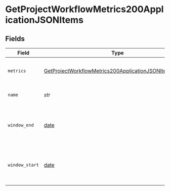# GetProjectWorkflowMetrics200ApplicationJSONItems


## Fields

| Field                                                                                                                                         | Type                                                                                                                                          | Required                                                                                                                                      | Description                                                                                                                                   | Example                                                                                                                                       |
| --------------------------------------------------------------------------------------------------------------------------------------------- | --------------------------------------------------------------------------------------------------------------------------------------------- | --------------------------------------------------------------------------------------------------------------------------------------------- | --------------------------------------------------------------------------------------------------------------------------------------------- | --------------------------------------------------------------------------------------------------------------------------------------------- |
| `metrics`                                                                                                                                     | [GetProjectWorkflowMetrics200ApplicationJSONItemsMetrics](../../models/operations/getprojectworkflowmetrics200applicationjsonitemsmetrics.md) | :heavy_check_mark:                                                                                                                            | Metrics relating to a workflow's runs.                                                                                                        |                                                                                                                                               |
| `name`                                                                                                                                        | *str*                                                                                                                                         | :heavy_check_mark:                                                                                                                            | The name of the workflow.                                                                                                                     | build-and-test                                                                                                                                |
| `window_end`                                                                                                                                  | [date](https://docs.python.org/3/library/datetime.html#date-objects)                                                                          | :heavy_check_mark:                                                                                                                            | The end of the aggregation window for workflow metrics.                                                                                       |                                                                                                                                               |
| `window_start`                                                                                                                                | [date](https://docs.python.org/3/library/datetime.html#date-objects)                                                                          | :heavy_check_mark:                                                                                                                            | The start of the aggregation window for workflow metrics.                                                                                     |                                                                                                                                               |